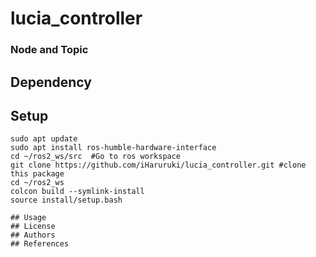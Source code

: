 # lucia_controller
### Node and Topic
## Dependency
## Setup
    sudo apt update
    sudo apt install ros-humble-hardware-interface
    cd ~/ros2_ws/src  #Go to ros workspace
    git clone https://github.com/iHaruruki/lucia_controller.git #clone this package
    cd ~/ros2_ws
    colcon build --symlink-install
    source install/setup.bash
```
## Usage
## License
## Authors
## References
